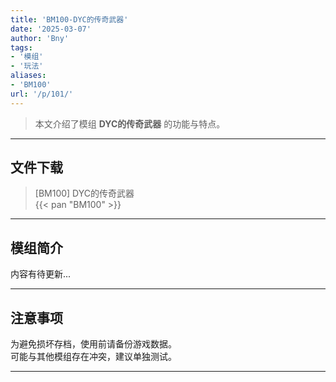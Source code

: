 ```yaml
---
title: 'BM100-DYC的传奇武器'
date: '2025-03-07'
author: 'Bny'
tags:
- '模组'
- '玩法'
aliases:
- 'BM100'
url: '/p/101/'
---
```


> 本文介绍了模组 **DYC的传奇武器** 的功能与特点。

---

## 文件下载

> [BM100] DYC的传奇武器  
{{< pan "BM100" >}}  

---

## 模组简介

>  
内容有待更新...  

---

## 注意事项

>  
为避免损坏存档，使用前请备份游戏数据。  
可能与其他模组存在冲突，建议单独测试。  

---

